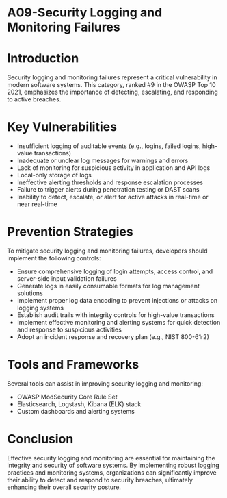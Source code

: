 # A09-Security Logging and Monitoring Failures

# Introduction

Security logging and monitoring failures represent a critical vulnerability in modern software systems. This category, ranked #9 in the OWASP Top 10 2021, emphasizes the importance of detecting, escalating, and responding to active breaches.

# Key Vulnerabilities

- Insufficient logging of auditable events (e.g., logins, failed logins, high-value transactions)
- Inadequate or unclear log messages for warnings and errors
- Lack of monitoring for suspicious activity in application and API logs
- Local-only storage of logs
- Ineffective alerting thresholds and response escalation processes
- Failure to trigger alerts during penetration testing or DAST scans
- Inability to detect, escalate, or alert for active attacks in real-time or near real-time

# Prevention Strategies

To mitigate security logging and monitoring failures, developers should implement the following controls:

- Ensure comprehensive logging of login attempts, access control, and server-side input validation failures
- Generate logs in easily consumable formats for log management solutions
- Implement proper log data encoding to prevent injections or attacks on logging systems
- Establish audit trails with integrity controls for high-value transactions
- Implement effective monitoring and alerting systems for quick detection and response to suspicious activities
- Adopt an incident response and recovery plan (e.g., NIST 800-61r2)

# Tools and Frameworks

Several tools can assist in improving security logging and monitoring:

- OWASP ModSecurity Core Rule Set
- Elasticsearch, Logstash, Kibana (ELK) stack
- Custom dashboards and alerting systems

# Conclusion

Effective security logging and monitoring are essential for maintaining the integrity and security of software systems. By implementing robust logging practices and monitoring systems, organizations can significantly improve their ability to detect and respond to security breaches, ultimately enhancing their overall security posture.
